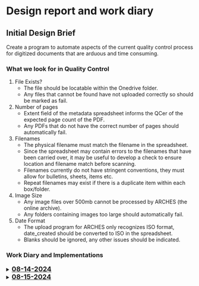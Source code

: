# Design report and work diary

## Initial Design Brief

Create a program to automate aspects of the current quality control process for digitized documents that are arduous and time consuming.

### What we look for in Quality Control

1. File Exists?
    - The file should be locatable within the Onedrive folder.
    - Any files that cannot be found have not uploaded correctly so should be marked as fail.
2. Number of pages
    - Extent field of the metadata spreadsheet informs the QCer of the expected page count of the PDF.
    - Any PDFs that do not have the correct number of pages should automatically fail.
3. Filenames
    - The physical filename must match the filename in the spreadsheet.
    - Since the spreadsheet may contain errors to the filenames that have been carried over, it may be useful to develop a check to ensure location and filename match before scanning.
    - Filenames currently do not have stringent conventions, they must allow for bulletins, sheets, items etc.
    - Repeat filenames may exist if there is a duplicate item within each box/folder.
4. Image Size
    - Any image files over 500mb cannot be processed by ARCHES (the online archive).
    - Any folders containing images too large should automatically fail.
5. Date Format
    - The upload program for ARCHES only recognizes ISO format, date_created should be converted to ISO in the spreadsheet.
    - Blanks should be ignored, any other issues should be indicated.

### Work Diary and Implementations

<details>

<summary><b><u><font size="+1">08-14-2024</font></u></b></summary>

Implementations:

* Spreadsheet validation - Physical Location and Filename
    - Some of the filenames are incorrect given the location
    - Assumes naming conventions - Sheet, Bull, and a preceding 0 for single digits. Proceeding 0 convention could be relaxed with further implementation

* Main Menu UI
    - Asks the user to select a spreadsheet file usin file explorer simple UI package
    - Buttons for 'Preliminary Spreadsheet Checks', 'Quality Control'
    - Built on PyQt5 so can be improved easily and made more visually appealing with QSS

Notes:

* Could we create a Fragile column? Since fragile items currently are manually indicated with highlighting, preliminary checks would be able to color the spreadsheet rows in blue for fragile items
* Use Python’s PDF reader to view x random pdf pages to automate pass/fail
* Initial entry to fill in who the QCer is each time? Happens once at the start - current workflow uses initials to show who QC'd
* Any changes to the naming conventions of the files. Current convention is
    - Bull used to denote a bulletin -> ZWU_SCA0319.B06.F01.Bull.107
    - Sheet denotes a sheet -> ZWU_SCA0319.B06.F01.Sheet.564
    - Item has no name -> ZWU_SCA0319.B06.F05.01

</details>

<details>

<summary><b><u><font size="+1">08-15-2024</font></u></b></summary>

Implementations:

* Filename validation
    - Now colors discrepancies between location and filename in red
    - Ignores other colors on the spreadsheet, but removes the program's own error colors from the sheet so it can be used recursively. I.e. after errors are fixed they will return to no fill
    - Can therefore be continually run into no color is left on the spreadsheet

* Added error rate to terminal output
    - Should be on the PyQt5 window in later versions
* Improved GUI using PyQt5 built in styles
* Added exception handling to ensure the file is closed before the program attempts to access anything
* Expanded sheet naming conventions to include:
    - Sheet &rarr; .Sheet.
    - Bulletin &rarr; .Bull.
    - Item &rarr; no prefix

Notes:

* Item repeats should be allowed a character identifier (a, b, c etc.). The process must be reworked slightly so it does not have to appear in the location
* Needs funtionality to allow for differences in input convention for 0 padding item number (i.e. .04 or .4)

</details>




